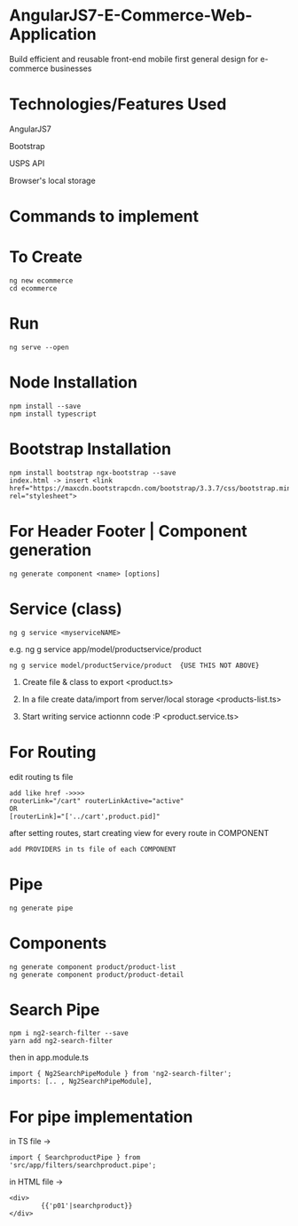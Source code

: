 # AngularJS7-E-Commerce-Web-Application

Build efficient and reusable front-end mobile first general design for e-commerce businesses

# Technologies/Features Used

AngularJS7

Bootstrap

USPS API

Browser's local storage

# Commands to implement

# To Create
```
ng new ecommerce
cd ecommerce
```

# Run
```
ng serve --open
```

# Node Installation
```
npm install --save
npm install typescript
```

# Bootstrap Installation
```
npm install bootstrap ngx-bootstrap --save
index.html -> insert <link href="https://maxcdn.bootstrapcdn.com/bootstrap/3.3.7/css/bootstrap.min.css" rel="stylesheet">
```

# For Header Footer | Component generation
```
ng generate component <name> [options]
```

# Service (class)
```
ng g service <myserviceNAME>
```

e.g. ng g service app/model/productservice/product

```
ng g service model/productService/product  {USE THIS NOT ABOVE}
```

1. Create file & class to export <product.ts>

2. In a file create data/import from server/local storage <products-list.ts>

3. Start writing service actionnn code :P <product.service.ts>

# For Routing
edit routing ts file
```
add like href ->>>> 
routerLink="/cart" routerLinkActive="active"  
OR
[routerLink]="['../cart',product.pid]"
```
after setting routes, start creating view for every route in COMPONENT

```
add PROVIDERS in ts file of each COMPONENT
```

# Pipe
```
ng generate pipe
```

# Components
```
ng generate component product/product-list
ng generate component product/product-detail
```

# Search Pipe

```
npm i ng2-search-filter --save
yarn add ng2-search-filter 
```

then in app.module.ts
```
import { Ng2SearchPipeModule } from 'ng2-search-filter';
imports: [.. , Ng2SearchPipeModule],
```

# For pipe implementation
in TS file -> 
``` 
import { SearchproductPipe } from 'src/app/filters/searchproduct.pipe';
```
in HTML file ->
```
<div>
        {{'p01'|searchproduct}}
</div>
```
